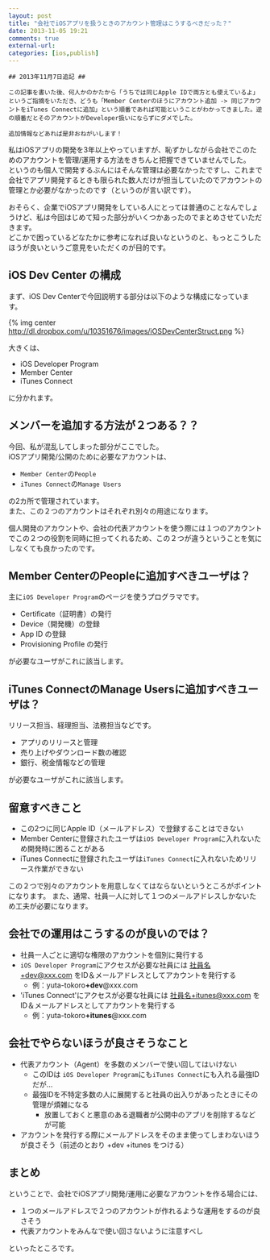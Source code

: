 ```yaml
---
layout: post
title: "会社でiOSアプリを扱うときのアカウント管理はこうするべきだった？"
date: 2013-11-05 19:21
comments: true
external-url: 
categories: [ios,publish]
---
```


```
## 2013年11月7日追記 ##

この記事を書いた後、何人かのかたから「うちでは同じApple IDで両方とも使えているよ」というご指摘をいただき、どうも「Member Centerのほうにアカウント追加 -> 同じアカウントをiTunes Connectに追加」という順番であれば可能ということがわかってきました。逆の順番だとそのアカウントがDeveloper扱いにならずにダメでした。

追加情報などあれば是非おねがいします！
```

私はiOSアプリの開発を3年以上やっていますが、恥ずかしながら会社でこのためのアカウントを管理/運用する方法をきちんと把握できていませんでした。  
というのも個人で開発するぶんにはそんな管理は必要なかったですし、これまで会社でアプリ開発するときも限られた数人だけが担当していたのでアカウントの管理とか必要がなかったのです（というのが言い訳です）。

おそらく、企業でiOSアプリ開発をしている人にとっては普通のことなんでしょうけど、私は今回はじめて知った部分がいくつかあったのでまとめさせていただきます。  
どこかで困っているどなたかに参考になれば良いなというのと、もっとこうしたほうが良いというご意見をいただくのが目的です。

## iOS Dev Center の構成

まず、iOS Dev Centerで今回説明する部分は以下のような構成になっています。

{% img center http://dl.dropbox.com/u/10351676/images/iOSDevCenterStruct.png %}

大きくは、

- iOS Developer Program
- Member Center
- iTunes Connect

に分かれます。

## メンバーを追加する方法が２つある？？

今回、私が混乱してしまった部分がここでした。  
iOSアプリ開発/公開のために必要なアカウントは、

- `Member Center`の`People`
- `iTunes Connect`の`Manage Users`

の2カ所で管理されています。  
また、この２つのアカウントはそれぞれ別々の用途になります。  

個人開発のアカウントや、会社の代表アカウントを使う際には１つのアカウントでこの２つの役割を同時に担ってくれるため、この２つが違うということを気にしなくても良かったのです。

<!-- more -->

## Member CenterのPeopleに追加すべきユーザは？

主に`iOS Developer Program`のページを使うプログラマです。

- Certificate（証明書）の発行
- Device（開発機）の登録
- App ID の登録
- Provisioning Profile の発行

が必要なユーザがこれに該当します。

## iTunes ConnectのManage Usersに追加すべきユーザは？

リリース担当、経理担当、法務担当などです。

- アプリのリリースと管理
- 売り上げやダウンロード数の確認
- 銀行、税金情報などの管理

が必要なユーザがこれに該当します。

## 留意すべきこと

- この2つに同じApple ID（メールアドレス）で登録することはできない
- Member Centerに登録されたユーザは`iOS Developer Program`に入れないため開発時に困ることがある
- iTunes Connectに登録されたユーザは`iTunes Connect`に入れないためリリース作業ができない

この２つで別々のアカウントを用意しなくてはならないというところがポイントになります。
また、通常、社員一人に対して１つのメールアドレスしかないため工夫が必要になります。

## 会社での運用はこうするのが良いのでは？

- 社員一人ごとに適切な権限のアカウントを個別に発行する
- `iOS Developer Program`にアクセスが必要な社員には 社員名+dev@xxx.com をID＆メールアドレスとしてアカウントを発行する
    - 例：yuta-tokoro<b>+dev</b>@xxx.com
- 'iTunes Connect'にアクセスが必要な社員には 社員名+itunes@xxx.com をID＆メールアドレスとしてアカウントを発行する
    - 例：yuta-tokoro<b>+itunes</b>@xxx.com

## 会社でやらないほうが良さそうなこと

- 代表アカウント（Agent）を多数のメンバーで使い回してはいけない
    - このIDは `iOS Developer Program`にも`iTunes Connect`にも入れる最強IDだが...
    - 最強IDを不特定多数の人に展開すると社員の出入りがあったときにその管理が煩雑になる
        - 放置しておくと悪意のある退職者が公開中のアプリを削除するなどが可能
- アカウントを発行する際にメールアドレスをそのまま使ってしまわないほうが良さそう（前述のとおり +dev +itunes をつける）

## まとめ

ということで、会社でiOSアプリ開発/運用に必要なアカウントを作る場合には、

- １つのメールアドレスで２つのアカウントが作れるような運用をするのが良さそう
- 代表アカウントをみんなで使い回さないように注意すべし

といったところです。

